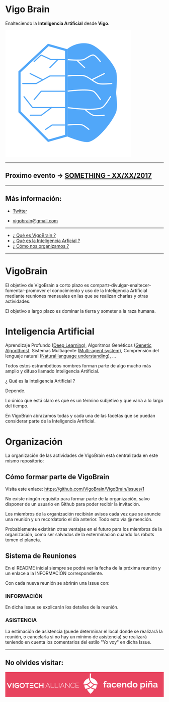 
# Vigo Brain
Enalteciendo la **Inteligencia Artificial** desde **Vigo**.

![Vigo Brain](/media/vigobrain.png)

---

## Proximo evento -> [SOMETHING - XX/XX/2017]()

---

## Más información:

- [Twitter](https://twitter.com/VigoBrain)

- vigobrain@gmail.com

---

- [¿ Qué es VigoBrain ?](#vigobrain)
- [¿ Qué es la Inteligencia Arficial ?](#inteligencia-artificial)
- [¿ Cómo nos organizamos ?](#organización)

--- 

# VigoBrain

El objetivo de VigoBrain a corto plazo es compartr-divulgar-enaltecer-fomentar-promover el conocimiento y uso de la Inteligencia Artificial mediante reuniones mensuales en las que se realizan charlas y otras actividades.

El objetivo a largo plazo es dominar la tierra y someter a la raza humana.

# Inteligencia Artificial

Aprendizaje Profundo ([Deep Learning](https://en.wikipedia.org/wiki/Deep_learning)), Algoritmos Genéticos ([Genetic Algorithms](https://en.wikipedia.org/wiki/Genetic_algorithm)), Sistemas Multiagente ([Multi-agent system](https://en.wikipedia.org/wiki/Multi-agent_system)), Comprensión del lenguaje natural ([Natural language understanding](https://en.wikipedia.org/wiki/Natural_language_understanding)), ...

Todos estos estrambóticos nombres forman parte de algo mucho más amplio y difuso llamado Inteligencia Artificial.

¿ Qué es la Inteligencia Artificial ?

Depende.

Lo único que está claro es que es un término subjetivo y que varía a lo largo del tiempo.

En VigoBrain abrazamos todas y cada una de las facetas que se puedan considerar parte de la Inteligencia Artificial. 

# Organización

La organización de las actividades de VigoBrain está centralizada en este mismo repositorio:

## Cómo formar parte de VigoBrain

Visita este enlace: https://github.com/VigoBrain/VigoBrain/issues/1

No existe ningún requisito para formar parte de la organización, salvo disponer de un usuario en Github para poder recibir la invitación.

Los miembros de la organización recibirán avisos cada vez que se anuncie una reunión y un recordatorio el día anterior. Todo esto vía @ mención.

Probablemente existirán otras ventajas en el futuro para los miembros de la organización, como ser salvados de la exterminación cuando los robots tomen el planeta.

## Sistema de Reuniones

En el README inicial siempre se podrá ver la fecha de la próxima reunión y un enlace a la INFORMACIÓN correspondiente.

Con cada nueva reunión se abrirán una Issue con:

### INFORMACIÓN

En dicha Issue se explicarán los detalles de la reunión.

### ASISTENCIA

La estimación de asistencia (puede determinar el local donde se realizará la reunión, o cancelarla si no hay un mínimo de asistencia) se realizará teniendo en cuenta los comentarios del estilo "Yo voy" en dicha Issue.

---

## No olvides visitar:

[![VigoTech](/media/vigotech.png)](http://vigotech.org/)
